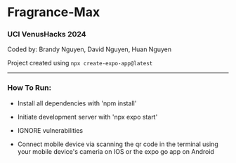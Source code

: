 # Fragrance-Max
### UCI VenusHacks 2024 
Coded by: Brandy Nguyen, David Nguyen, Huan Nguyen

Project created using `npx create-expo-app@latest`

---
### How To Run:

- Install all dependencies with 'npm install'

- Initiate development server with 'npx expo start'

- IGNORE vulnerabilities

- Connect mobile device via scanning the qr code in the terminal using your mobile device's cameria on IOS or the expo go app on Android
